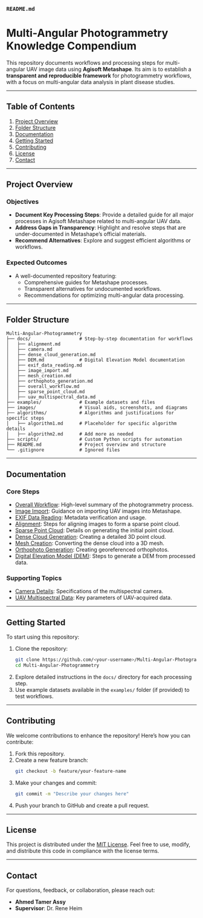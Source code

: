 ### `README.md`  
# Multi-Angular Photogrammetry Knowledge Compendium  

This repository documents workflows and processing steps for multi-angular UAV image data using **Agisoft Metashape**. Its aim is to establish a **transparent and reproducible framework** for photogrammetry workflows, with a focus on multi-angular data analysis in plant disease studies.  

---

## Table of Contents  
1. [Project Overview](#project-overview)  
2. [Folder Structure](#folder-structure)  
3. [Documentation](#documentation)  
4. [Getting Started](#getting-started)  
5. [Contributing](#contributing)  
6. [License](#license)  
7. [Contact](#contact)  

---

## Project Overview  

### Objectives  
- **Document Key Processing Steps**: Provide a detailed guide for all major processes in Agisoft Metashape related to multi-angular UAV data.  
- **Address Gaps in Transparency**: Highlight and resolve steps that are under-documented in Metashape’s official materials.  
- **Recommend Alternatives**: Explore and suggest efficient algorithms or workflows.  

### Expected Outcomes  
- A well-documented repository featuring:  
  - Comprehensive guides for Metashape processes.  
  - Transparent alternatives for undocumented workflows.  
  - Recommendations for optimizing multi-angular data processing.  

---

## Folder Structure  

```plaintext  
Multi-Angular-Photogrammetry  
├── docs/                  # Step-by-step documentation for workflows  
│   ├── alignment.md  
│   ├── camera.md  
│   ├── dense_cloud_generation.md  
│   ├── DEM.md             # Digital Elevation Model documentation  
│   ├── exif_data_reading.md  
│   ├── image_import.md  
│   ├── mesh_creation.md  
│   ├── orthophoto_generation.md  
│   ├── overall_workflow.md  
│   ├── sparse_point_cloud.md  
│   ├── uav_multispectral_data.md  
├── examples/              # Example datasets and files  
├── images/                # Visual aids, screenshots, and diagrams  
├── algorithms/            # Algorithms and justifications for specific steps  
│   ├── algorithm1.md      # Placeholder for specific algorithm details  
│   ├── algorithm2.md      # Add more as needed  
├── scripts/               # Custom Python scripts for automation  
├── README.md              # Project overview and structure  
└── .gitignore             # Ignored files  
```  

---

## Documentation  

### Core Steps  
- [Overall Workflow](docs/overall_workflow.md): High-level summary of the photogrammetry process.  
- [Image Import](docs/image_import.md): Guidance on importing UAV images into Metashape.  
- [EXIF Data Reading](docs/exif_data_reading.md): Metadata verification and usage.  
- [Alignment](docs/alignment.md): Steps for aligning images to form a sparse point cloud.  
- [Sparse Point Cloud](docs/sparse_point_cloud.md): Details on generating the initial point cloud.  
- [Dense Cloud Generation](docs/dense_cloud_generation.md): Creating a detailed 3D point cloud.  
- [Mesh Creation](docs/mesh_creation.md): Converting the dense cloud into a 3D mesh.  
- [Orthophoto Generation](docs/orthophoto_generation.md): Creating georeferenced orthophotos.  
- [Digital Elevation Model (DEM)](docs/DEM.md): Steps to generate a DEM from processed data.  

### Supporting Topics  
- [Camera Details](docs/camera.md): Specifications of the multispectral camera.  
- [UAV Multispectral Data](docs/uav_multispectral_data.md): Key parameters of UAV-acquired data.  

---

## Getting Started  

To start using this repository:  

1. Clone the repository:  
   ```bash  
   git clone https://github.com/<your-username>/Multi-Angular-Photogrammetry.git  
   cd Multi-Angular-Photogrammetry  
   ```  
2. Explore detailed instructions in the `docs/` directory for each processing step.  
3. Use example datasets available in the `examples/` folder (if provided) to test workflows.  

---

## Contributing  

We welcome contributions to enhance the repository! Here’s how you can contribute:  

1. Fork this repository.  
2. Create a new feature branch:  
   ```bash  
   git checkout -b feature/your-feature-name  
   ```  
3. Make your changes and commit:  
   ```bash  
   git commit -m "Describe your changes here"  
   ```  
4. Push your branch to GitHub and create a pull request.  

---

## License  

This project is distributed under the [MIT License](LICENSE). Feel free to use, modify, and distribute this code in compliance with the license terms.  

---

## Contact  

For questions, feedback, or collaboration, please reach out:  
- **Ahmed Tamer Assy**  
- **Supervisor**: Dr. Rene Heim  



